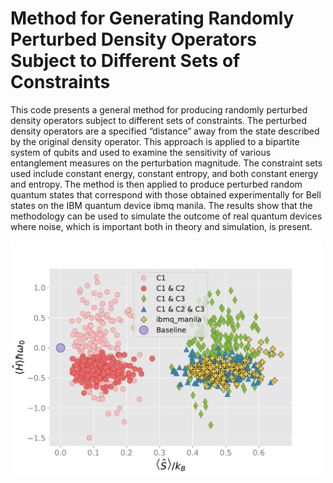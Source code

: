 # Method for Generating Randomly Perturbed Density Operators Subject to Different Sets of Constraints

This code presents a general method for producing randomly perturbed density operators subject to different sets of constraints. The perturbed density operators are a specified “distance” away from the state described by the original density operator. This approach is applied to a bipartite system of qubits and used to examine the sensitivity of various entanglement measures on the perturbation magnitude. The constraint sets used include constant energy, constant entropy, and both constant energy and entropy. The method is then applied to produce perturbed random quantum states that correspond with those obtained experimentally for Bell states on the IBM quantum device ibmq manila. The results show that the methodology can be used to simulate the outcome of real quantum devices where noise, which is important both in theory and simulation, is present.

<img src="./Figures/fig8.pdf" width="500">
